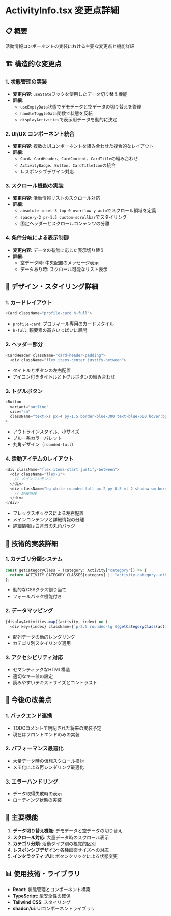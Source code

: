 # ActivityInfo.tsx 変更点詳細

## 📋 概要
活動情報コンポーネントの実装における主要な変更点と機能詳細

## 🏗️ 構造的な変更点

### 1. 状態管理の実装
- **変更内容**: `useState`フックを使用したデータ切り替え機能
- **詳細**:
  - `useEmptyData`状態でデモデータと空データの切り替えを管理
  - `handleToggleData`関数で状態を反転
  - `displayActivities`で表示用データを動的に決定

### 2. UI/UX コンポーネント統合
- **変更内容**: 複数のUIコンポーネントを組み合わせた複合的なレイアウト
- **詳細**:
  - `Card`、`CardHeader`、`CardContent`、`CardTitle`の組み合わせ
  - `ActivityBadge`、`Button`、`CardTitleIcon`の統合
  - レスポンシブデザイン対応

### 3. スクロール機能の実装
- **変更内容**: 活動情報リストのスクロール対応
- **詳細**:
  - `absolute inset-3 top-0 overflow-y-auto`でスクロール領域を定義
  - `space-y-2 pr-1.5 custom-scrollbar`でスタイリング
  - 固定ヘッダーとスクロールコンテンツの分離

### 4. 条件分岐による表示制御
- **変更内容**: データの有無に応じた表示切り替え
- **詳細**:
  - 空データ時: 中央配置のメッセージ表示
  - データあり時: スクロール可能なリスト表示

## 🎨 デザイン・スタイリング詳細

### 1. カードレイアウト
```typescript
<Card className="profile-card h-full">
```
- `profile-card`: プロフィール専用のカードスタイル
- `h-full`: 親要素の高さいっぱいに展開

### 2. ヘッダー部分
```typescript
<CardHeader className="card-header-padding">
  <div className="flex items-center justify-between">
```
- タイトルとボタンの左右配置
- アイコン付きタイトルとトグルボタンの組み合わせ

### 3. トグルボタン
```typescript
<Button
  variant="outline"
  size="sm"
  className="text-xs px-4 py-1.5 border-blue-300 text-blue-600 hover:bg-blue-50 rounded-full bg-transparent"
>
```
- アウトラインスタイル、小サイズ
- ブルー系カラーパレット
- 丸角デザイン（`rounded-full`）

### 4. 活動アイテムのレイアウト
```typescript
<div className="flex items-start justify-between">
  <div className="flex-1">
    // メインコンテンツ
  </div>
  <div className="bg-white rounded-full px-2 py-0.5 ml-2 shadow-sm border border-gray-100">
    // 詳細情報
  </div>
</div>
```
- フレックスボックスによる左右配置
- メインコンテンツと詳細情報の分離
- 詳細情報は白背景の丸角バッジ

## 🔧 技術的実装詳細

### 1. カテゴリ分類システム
```typescript
const getCategoryClass = (category: Activity["category"]) => {
  return ACTIVITY_CATEGORY_CLASSES[category] || "activity-category--other";
};
```
- 動的なCSSクラス割り当て
- フォールバック機能付き

### 2. データマッピング
```typescript
{displayActivities.map((activity, index) => (
  <div key={index} className={`p-2.5 rounded-lg ${getCategoryClass(activity.category)}`}>
```
- 配列データの動的レンダリング
- カテゴリ別スタイリング適用

### 3. アクセシビリティ対応
- セマンティックなHTML構造
- 適切なキー値の設定
- 読みやすいテキストサイズとコントラスト

## 📝 今後の改善点

### 1. バックエンド連携
- TODOコメントで明記された将来の実装予定
- 現在はフロントエンドのみの実装

### 2. パフォーマンス最適化
- 大量データ時の仮想スクロール検討
- メモ化による再レンダリング最適化

### 3. エラーハンドリング
- データ取得失敗時の表示
- ローディング状態の実装

## 🎯 主要機能

1. **データ切り替え機能**: デモデータと空データの切り替え
2. **スクロール対応**: 大量データ時のスクロール表示
3. **カテゴリ分類**: 活動タイプ別の視覚的区別
4. **レスポンシブデザイン**: 各種画面サイズへの対応
5. **インタラクティブUI**: ボタンクリックによる状態変更

## 📊 使用技術・ライブラリ

- **React**: 状態管理とコンポーネント構築
- **TypeScript**: 型安全性の確保
- **Tailwind CSS**: スタイリング
- **shadcn/ui**: UIコンポーネントライブラリ 